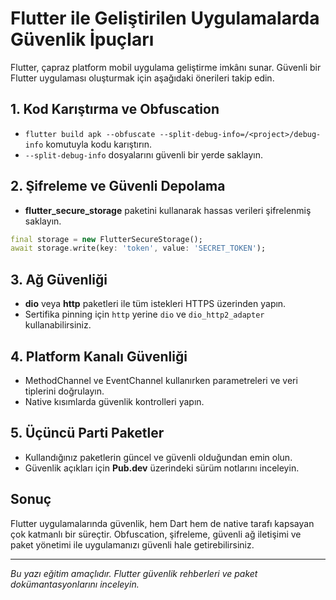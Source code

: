 # Flutter ile Geliştirilen Uygulamalarda Güvenlik İpuçları

Flutter, çapraz platform mobil uygulama geliştirme imkânı sunar. Güvenli bir Flutter uygulaması oluşturmak için aşağıdaki önerileri takip edin.

## 1. Kod Karıştırma ve Obfuscation

- `flutter build apk --obfuscate --split-debug-info=/<project>/debug-info` komutuyla kodu karıştırın.
- `--split-debug-info` dosyalarını güvenli bir yerde saklayın.

## 2. Şifreleme ve Güvenli Depolama

- **flutter_secure_storage** paketini kullanarak hassas verileri şifrelenmiş saklayın.

```dart
final storage = new FlutterSecureStorage();
await storage.write(key: 'token', value: 'SECRET_TOKEN');
```

## 3. Ağ Güvenliği

- **dio** veya **http** paketleri ile tüm istekleri HTTPS üzerinden yapın.
- Sertifika pinning için `http` yerine `dio` ve `dio_http2_adapter` kullanabilirsiniz.

## 4. Platform Kanalı Güvenliği

- MethodChannel ve EventChannel kullanırken parametreleri ve veri tiplerini doğrulayın.
- Native kısımlarda güvenlik kontrolleri yapın.

## 5. Üçüncü Parti Paketler

- Kullandığınız paketlerin güncel ve güvenli olduğundan emin olun.
- Güvenlik açıkları için **Pub.dev** üzerindeki sürüm notlarını inceleyin.

## Sonuç

Flutter uygulamalarında güvenlik, hem Dart hem de native tarafı kapsayan çok katmanlı bir süreçtir. Obfuscation, şifreleme, güvenli ağ iletişimi ve paket yönetimi ile uygulamanızı güvenli hale getirebilirsiniz.

---

*Bu yazı eğitim amaçlıdır. Flutter güvenlik rehberleri ve paket dokümantasyonlarını inceleyin.* 